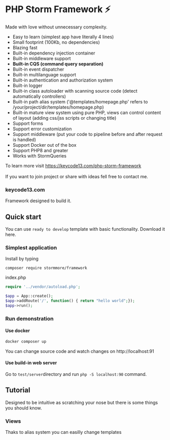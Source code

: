 # PHP Storm Framework &#9889;

Made with love without unnecessary complexity. 

- Easy to learn (simplest app have literally 4 lines)
- Small footprint (100Kb, no dependencies)
- Blazing fast
- Built-in dependency injection container
- Built-in middleware support
- **Built-in CQS (command query separation)**
- Built-in event dispatcher 
- Built-in multilanguage support
- Built-in authentication and authorization system
- Built-in logger
- Built-in class autoloader with scanning source code (detect automatically controllers)
- Built-in path alias system ('@templates/homepage.php' refers to /your/project/dir/templates/homepage.php)
- Built-in mature view system using pure PHP, views can control content of layout (adding css/jss scripts or changing title)
- Support forms 
- Support error customization
- Support middleware (put your code to pipeline before and after request is handled)
- Support Docker out of the box
- Support PHP8 and greater
- Works with StormQueries

To learn more visit https://keycode13.com/php-storm-framework \
\
If you want to join project or share with ideas fell free to contact me. 

### keycode13.com

Framework designed to build it. 

## Quick start

You can use `ready to develop` template with basic functionality. Download it here.

### Simplest application
Install by typing
```
composer require stormmore/framework
```
index.php
```php
require '../vendor/autoload.php';

$app = App::create();
$app->addRoute('/', function() { return "hello world";});
$app->run();
```

### Run demonstration

#### Use docker

```php
docker composer up
```

You  can change source code and watch changes on http://localhost:91

#### Use build-in web server
Go to `test/server`directory and run `php -S localhost:90` command.

## Tutorial
Designed to be intuitive as scratching your nose but there is some things you should know.

### Views

Thaks to alias system you can easilly change templates


